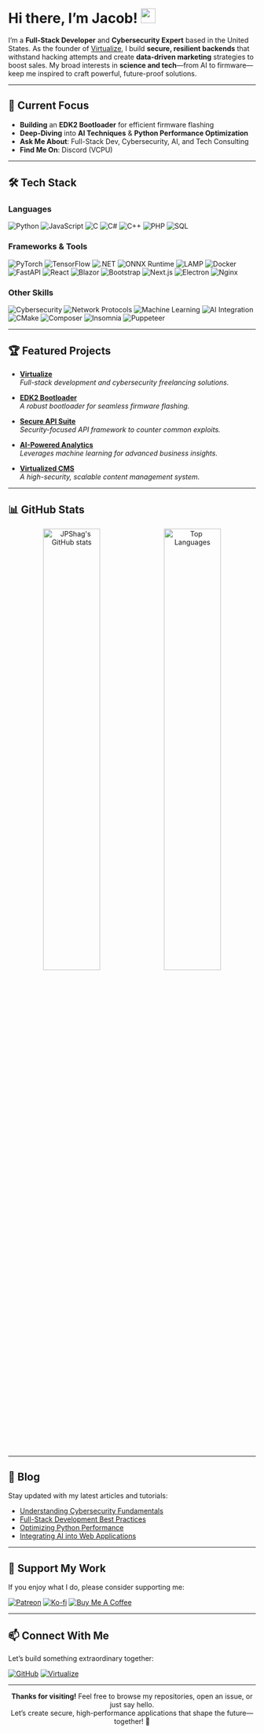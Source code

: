 # **Hi there, I’m Jacob!** <img src="https://media.giphy.com/media/hvRJCLFzcasrR4ia7z/giphy.gif" width="30px" />

I’m a **Full-Stack Developer** and **Cybersecurity Expert** based in the United States. As the founder of [Virtualize](https://virtualized.pro), I build **secure, resilient backends** that withstand hacking attempts and create **data-driven marketing** strategies to boost sales. My broad interests in **science and tech**—from AI to firmware—keep me inspired to craft powerful, future-proof solutions.

---

## **🚀 Current Focus**
- **Building** an **EDK2 Bootloader** for efficient firmware flashing  
- **Deep-Diving** into **AI Techniques** & **Python Performance Optimization**  
- **Ask Me About**: Full-Stack Dev, Cybersecurity, AI, and Tech Consulting  
- **Find Me On**: Discord (VCPU)

---

## **🛠️ Tech Stack**

### **Languages**
![Python](https://img.shields.io/badge/Python-3776AB?style=flat-square&logo=python&logoColor=white)
![JavaScript](https://img.shields.io/badge/JavaScript-F7DF1E?style=flat-square&logo=javascript&logoColor=323330)
![C](https://img.shields.io/badge/C-00599C?style=flat-square&logo=c&logoColor=white)
![C#](https://img.shields.io/badge/C%23-239120?style=flat-square&logo=csharp&logoColor=white)
![C++](https://img.shields.io/badge/C%2B%2B-00599C?style=flat-square&logo=c%2B%2B&logoColor=white)
![PHP](https://img.shields.io/badge/PHP-777BB4?style=flat-square&logo=php&logoColor=white)
![SQL](https://img.shields.io/badge/SQL-4479A1?style=flat-square&logo=sql&logoColor=white)

### **Frameworks & Tools**
![PyTorch](https://img.shields.io/badge/PyTorch-EE4C2C?style=flat-square&logo=pytorch&logoColor=white)
![TensorFlow](https://img.shields.io/badge/TensorFlow-FF6F00?style=flat-square&logo=tensorflow&logoColor=white)
![.NET](https://img.shields.io/badge/.NET-512BD4?style=flat-square&logo=dotnet&logoColor=white)
![ONNX Runtime](https://img.shields.io/badge/ONNX_Runtime-83CD29?style=flat-square&logo=onnx&logoColor=white)
![LAMP](https://img.shields.io/badge/LAMP-FCC624?style=flat-square&logo=LAMP&logoColor=black)
![Docker](https://img.shields.io/badge/Docker-2496ED?style=flat-square&logo=docker&logoColor=white)
![FastAPI](https://img.shields.io/badge/FastAPI-009688?style=flat-square&logo=fastapi&logoColor=white)
![React](https://img.shields.io/badge/React-20232A?style=flat-square&logo=react&logoColor=61DAFB)
![Blazor](https://img.shields.io/badge/Blazor-512BD4?style=flat-square&logo=blazor&logoColor=white)
![Bootstrap](https://img.shields.io/badge/Bootstrap-563D7C?style=flat-square&logo=bootstrap&logoColor=white)
![Next.js](https://img.shields.io/badge/Next.js-000000?style=flat-square&logo=nextdotjs&logoColor=white)
![Electron](https://img.shields.io/badge/Electron-47848F?style=flat-square&logo=electron&logoColor=white)
![Nginx](https://img.shields.io/badge/Nginx-009639?style=flat-square&logo=nginx&logoColor=white)

### **Other Skills**
![Cybersecurity](https://img.shields.io/badge/Cybersecurity-1F8A70?style=flat-square&logo=datadog&logoColor=white)
![Network Protocols](https://img.shields.io/badge/Network_Protocols-FF5733?style=flat-square&logo=signal&logoColor=white)
![Machine Learning](https://img.shields.io/badge/Machine_Learning-F0C808?style=flat-square&logo=tensorflow&logoColor=black)
![AI Integration](https://img.shields.io/badge/AI_Integration-8A2BE2?style=flat-square&logo=artificialintelligence&logoColor=white)
![CMake](https://img.shields.io/badge/CMake-064F8C?style=flat-square&logo=cmake&logoColor=white)
![Composer](https://img.shields.io/badge/Composer-885630?style=flat-square&logo=composer&logoColor=white)
![Insomnia](https://img.shields.io/badge/Insomnia-4000BF?style=flat-square&logo=insomnia&logoColor=white)
![Puppeteer](https://img.shields.io/badge/Puppeteer-40B5A4?style=flat-square&logo=puppeteer&logoColor=white)

---

## **🏆 Featured Projects**

- **[Virtualize](https://virtualized.pro)**  
  *Full-stack development and cybersecurity freelancing solutions.*

- **[EDK2 Bootloader](https://github.com/JPShag/edk2-bootloader)**  
  *A robust bootloader for seamless firmware flashing.*

- **[Secure API Suite](https://github.com/JPShag/secure-api-suite)**  
  *Security-focused API framework to counter common exploits.*

- **[AI-Powered Analytics](https://github.com/JPShag/ai-powered-analytics)**  
  *Leverages machine learning for advanced business insights.*

- **[Virtualized CMS](https://github.com/JPShag/virtualized-cms)**  
  *A high-security, scalable content management system.*

---

## **📊 GitHub Stats**

<p align="center">
  <img
    src="https://github-readme-stats.vercel.app/api?username=JPShag&show_icons=true&theme=radical&hide_border=true"
    alt="JPShag's GitHub stats"
    width="48%"
  />
  <img
    src="https://github-readme-stats.vercel.app/api/top-langs/?username=JPShag&layout=compact&theme=radical&hide_border=true"
    alt="Top Languages"
    width="48%"
  />
</p>

---

## **📝 Blog**

Stay updated with my latest articles and tutorials:

- [Understanding Cybersecurity Fundamentals](https://virtualized.pro/blog/cybersecurity-fundamentals)  
- [Full-Stack Development Best Practices](https://virtualized.pro/blog/full-stack-best-practices)  
- [Optimizing Python Performance](https://virtualized.pro/blog/optimizing-python-performance)  
- [Integrating AI into Web Applications](https://virtualized.pro/blog/ai-web-integration)

---

## **🙏 Support My Work**

If you enjoy what I do, please consider supporting me:

[![Patreon](https://img.shields.io/badge/Patreon-F96854?style=for-the-badge&logo=patreon&logoColor=white)](https://patreon.com/yourprofile)
[![Ko-fi](https://img.shields.io/badge/Ko--fi-F16061?style=for-the-badge&logo=ko-fi&logoColor=white)](https://ko-fi.com/virtualcpu)
[![Buy Me A Coffee](https://img.shields.io/badge/Buy_Me_A_Coffee-FFDD00?style=for-the-badge&logo=buy-me-a-coffee&logoColor=black)](https://buymeacoffee.com/vcpu)

---

## **📫 Connect With Me**

Let’s build something extraordinary together:

[![GitHub](https://img.shields.io/badge/GitHub-181717?style=for-the-badge&logo=github&logoColor=white)](https://github.com/jpshag)
[![Virtualize](https://img.shields.io/badge/Virtualize-Pro-000000?style=for-the-badge&logo=google-chrome&logoColor=white)](https://virtualized.pro)

---

<p align="center">
  <strong>Thanks for visiting!</strong> Feel free to browse my repositories, open an issue, or just say hello. 
  <br/>Let’s create secure, high-performance applications that shape the future—together! 🚀
</p>
